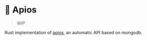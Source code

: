 # 🌱 Apios

> WIP

Rust implementation of [apios](https://github.com/pablopunk/apios), an automatic API based on mongodb.
